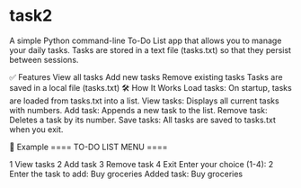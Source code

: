 # task2
A simple Python command-line To-Do List app that allows you to manage your daily tasks. Tasks are stored in a text file (tasks.txt) so that they persist between sessions.

✅ Features
View all tasks
Add new tasks
Remove existing tasks
Tasks are saved in a local file (tasks.txt) 🛠 How It Works
Load tasks: On startup, tasks are loaded from tasks.txt into a list. View tasks: Displays all current tasks with numbers. Add task: Appends a new task to the list. Remove task: Deletes a task by its number. Save tasks: All tasks are saved to tasks.txt when you exit.

📌 Example ==== TO-DO LIST MENU ====

1 View tasks
2 Add task
3 Remove task
4 Exit Enter your choice (1-4): 2 Enter the task to add: Buy groceries Added task: Buy groceries
